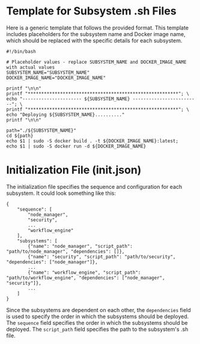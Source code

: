 Template for Subsystem .sh Files
===============================

Here is a generic template that follows the provided format. This template includes placeholders for the subsystem name and Docker image name, which should be replaced with the specific details for each subsystem.

```
#!/bin/bash

# Placeholder values - replace SUBSYSTEM_NAME and DOCKER_IMAGE_NAME with actual values
SUBSYSTEM_NAME="SUBSYSTEM_NAME"
DOCKER_IMAGE_NAME="DOCKER_IMAGE_NAME"

printf "\n\n"
printf "********************************************************"; \
echo "---------------------- ${SUBSYSTEM_NAME} -------------------------"; \
printf "********************************************************"; \
echo "Deploying ${SUBSYSTEM_NAME}.........."
printf "\n\n"

path="./${SUBSYSTEM_NAME}"
cd ${path}
echo $1 | sudo -S docker build . -t ${DOCKER_IMAGE_NAME}:latest;
echo $1 | sudo -S docker run -d ${DOCKER_IMAGE_NAME}
```


# Initialization File (init.json)

The initialization file specifies the sequence and configuration for each subsystem. It could look something like this:

```
{
    "sequence": [
        "node_manager",
        "security",
        ...
        "workflow_engine"
    ],
    "subsystems": [
        {"name": "node_manager", "script_path": "path/to/node_manager", "dependencies": []},
        {"name": "security", "script_path": "path/to/security", "dependencies": ["node_manager"]},
        ...
        {"name": "workflow_engine", "script_path": "path/to/workflow_engine", "dependencies": ["node_manager", "security"]},
        ...
    ]
}
```

Since the subsystems are dependent on each other, the `dependencies` field is used to specify the order in which the subsystems should be deployed. The `sequence` field specifies the order in which the subsystems should be deployed. The `script_path` field specifies the path to the subsystem's .sh file.